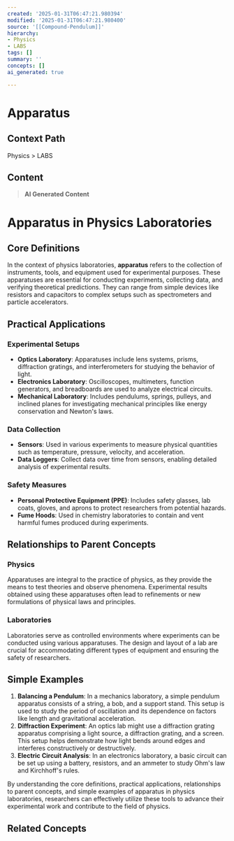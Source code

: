 ```yaml
---
created: '2025-01-31T06:47:21.980394'
modified: '2025-01-31T06:47:21.980400'
source: '[[Compound-Pendulum]]'
hierarchy:
- Physics
- LABS
tags: []
summary: ''
concepts: []
ai_generated: true

---
```


# Apparatus

## Context Path
Physics > LABS

## Content
> **AI Generated Content**
 # Apparatus in Physics Laboratories

## Core Definitions

In the context of physics laboratories, **apparatus** refers to the collection of instruments, tools, and equipment used for experimental purposes. These apparatuses are essential for conducting experiments, collecting data, and verifying theoretical predictions. They can range from simple devices like resistors and capacitors to complex setups such as spectrometers and particle accelerators.

## Practical Applications

### Experimental Setups
- **Optics Laboratory**: Apparatuses include lens systems, prisms, diffraction gratings, and interferometers for studying the behavior of light.
- **Electronics Laboratory**: Oscilloscopes, multimeters, function generators, and breadboards are used to analyze electrical circuits.
- **Mechanical Laboratory**: Includes pendulums, springs, pulleys, and inclined planes for investigating mechanical principles like energy conservation and Newton's laws.

### Data Collection
- **Sensors**: Used in various experiments to measure physical quantities such as temperature, pressure, velocity, and acceleration.
- **Data Loggers**: Collect data over time from sensors, enabling detailed analysis of experimental results.

### Safety Measures
- **Personal Protective Equipment (PPE)**: Includes safety glasses, lab coats, gloves, and aprons to protect researchers from potential hazards.
- **Fume Hoods**: Used in chemistry laboratories to contain and vent harmful fumes produced during experiments.

## Relationships to Parent Concepts

### Physics
Apparatuses are integral to the practice of physics, as they provide the means to test theories and observe phenomena. Experimental results obtained using these apparatuses often lead to refinements or new formulations of physical laws and principles.

### Laboratories
Laboratories serve as controlled environments where experiments can be conducted using various apparatuses. The design and layout of a lab are crucial for accommodating different types of equipment and ensuring the safety of researchers.

## Simple Examples

1. **Balancing a Pendulum**: In a mechanics laboratory, a simple pendulum apparatus consists of a string, a bob, and a support stand. This setup is used to study the period of oscillation and its dependence on factors like length and gravitational acceleration.
2. **Diffraction Experiment**: An optics lab might use a diffraction grating apparatus comprising a light source, a diffraction grating, and a screen. This setup helps demonstrate how light bends around edges and interferes constructively or destructively.
3. **Electric Circuit Analysis**: In an electronics laboratory, a basic circuit can be set up using a battery, resistors, and an ammeter to study Ohm's law and Kirchhoff's rules.

By understanding the core definitions, practical applications, relationships to parent concepts, and simple examples of apparatus in physics laboratories, researchers can effectively utilize these tools to advance their experimental work and contribute to the field of physics.

## Related Concepts
